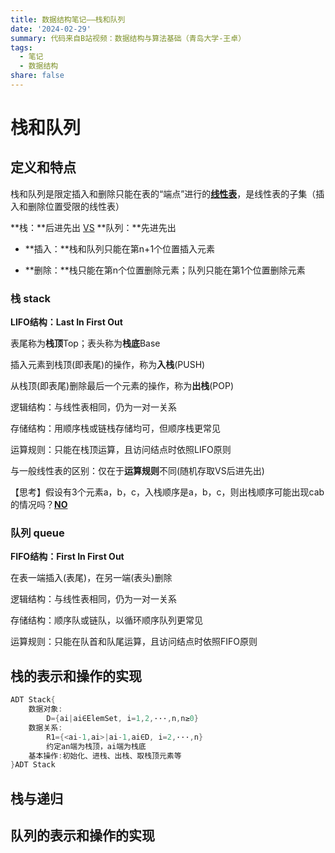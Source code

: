 ```yaml
---
title: 数据结构笔记——栈和队列
date: '2024-02-29'
summary: 代码来自B站视频：数据结构与算法基础（青岛大学-王卓）
tags:
  - 笔记
  - 数据结构
share: false
---
```


# **栈和队列**

## 定义和特点

栈和队列是限定插入和删除只能在表的“端点”进行的<u>**线性表**</u>，是线性表的子集（插入和删除位置受限的线性表）

**栈：**后进先出  <u>VS</u>  **队列：**先进先出

- **插入：**栈和队列只能在第n+1个位置插入元素

- **删除：**栈只能在第n个位置删除元素；队列只能在第1个位置删除元素

### 栈 stack

**LIFO结构：Last In First Out**

表尾称为**栈顶**Top；表头称为**栈底**Base

插入元素到栈顶(即表尾)的操作，称为**入栈**(PUSH)

从栈顶(即表尾)删除最后一个元素的操作，称为**出栈**(POP)

逻辑结构：与线性表相同，仍为一对一关系

存储结构：用顺序栈或链栈存储均可，但顺序栈更常见

运算规则：只能在栈顶运算，且访问结点时依照LIFO原则

与一般线性表的区别：仅在于**运算规则**不同(随机存取VS后进先出)

【思考】假设有3个元素a，b，c，入栈顺序是a，b，c，则出栈顺序可能出现cab的情况吗？**<u>NO</u>**

### 队列 queue

**FIFO结构：First In First Out**

在表一端插入(表尾)，在另一端(表头)删除

逻辑结构：与线性表相同，仍为一对一关系

存储结构：顺序队或链队，以循环顺序队列更常见

运算规则：只能在队首和队尾运算，且访问结点时依照FIFO原则

## 栈的表示和操作的实现

```c++
ADT Stack{
    数据对象:
    	D={ai|ai∈ElemSet, i=1,2,···,n,n≥0}
    数据关系:
        R1={<ai-1,ai>|ai-1,ai∈D, i=2,···,n}
    	约定an端为栈顶，ai端为栈底
    基本操作:初始化、进栈、出栈、取栈顶元素等
}ADT Stack
```





## 栈与递归







## 队列的表示和操作的实现

